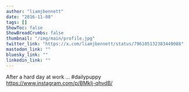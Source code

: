 ```yaml
---
author: "liamjbennett"
date: "2016-11-08"
tags: []
ShowToc: false
ShowBreadCrumbs: false
thumbnail: "/img/main/profile.jpg"
twitter_link: "https://x.com/liamjbennett/status/796105132383449088"
mastodon_link: ""
bluesky_link: ""
linkedin_link: ""
---
```


After a hard day at work ... #dailypuppy https://www.instagram.com/p/BMkIj-qhvdB/

